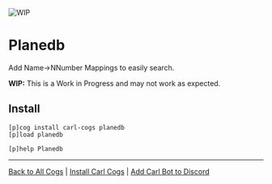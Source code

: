 ![WIP](https://img.shields.io/badge/tag-WIP-orange?logo=git&logoColor=white)
# Planedb

Add Name->NNumber Mappings to easily search.

**WIP:** This is a Work in Progress and may not work as expected.

## Install

```text
[p]cog install carl-cogs planedb
[p]load planedb

[p]help Planedb
```

---
[Back to All Cogs](../README.md#public-cogs) |
[Install Carl Cogs](../README.md#installing) |
[Add Carl Bot to Discord](https://discord.com/oauth2/authorize?client_id=204384021352808450&scope=bot+applications.commands&permissions=8)